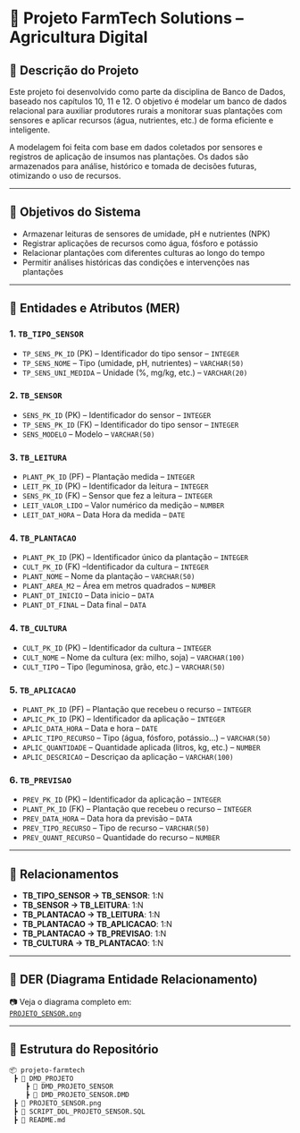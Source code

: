 # 🌾 Projeto FarmTech Solutions – Agricultura Digital

## 📘 Descrição do Projeto

Este projeto foi desenvolvido como parte da disciplina de Banco de Dados, baseado nos capítulos 10, 11 e 12. O objetivo é modelar um banco de dados relacional para auxiliar produtores rurais a monitorar suas plantações com sensores e aplicar recursos (água, nutrientes, etc.) de forma eficiente e inteligente.

A modelagem foi feita com base em dados coletados por sensores e registros de aplicação de insumos nas plantações. Os dados são armazenados para análise, histórico e tomada de decisões futuras, otimizando o uso de recursos.

---

## 📌 Objetivos do Sistema

- Armazenar leituras de sensores de umidade, pH e nutrientes (NPK)
- Registrar aplicações de recursos como água, fósforo e potássio
- Relacionar plantações com diferentes culturas ao longo do tempo
- Permitir análises históricas das condições e intervenções nas plantações

---

## 🧱 Entidades e Atributos (MER)

### 1. `TB_TIPO_SENSOR`
- `TP_SENS_PK_ID` (PK) – Identificador do tipo sensor – `INTEGER`
- `TP_SENS_NOME` – Tipo (umidade, pH, nutrientes) – `VARCHAR(50)`
- `TP_SENS_UNI_MEDIDA` – Unidade (%, mg/kg, etc.) – `VARCHAR(20)`

### 2. `TB_SENSOR`
- `SENS_PK_ID` (PK) – Identificador do sensor – `INTEGER`
- `TP_SENS_PK_ID` (FK) –  Identificador do tipo sensor – `INTEGER`
- `SENS_MODELO` – Modelo – `VARCHAR(50)`

### 3. `TB_LEITURA`
- `PLANT_PK_ID` (PF) – Plantação medida – `INTEGER`
- `LEIT_PK_ID` (PK) – Identificador da leitura – `INTEGER`
- `SENS_PK_ID` (FK) – Sensor que fez a leitura – `INTEGER`
- `LEIT_VALOR_LIDO` – Valor numérico da medição – `NUMBER`
- `LEIT_DAT_HORA` – Data Hora da medida – `DATE`

### 4. `TB_PLANTACAO`
- `PLANT_PK_ID` (PK) – Identificador único da plantação – `INTEGER`
- `CULT_PK_ID` (FK) –Identificador da cultura – `INTEGER`
- `PLANT_NOME` – Nome da plantação – `VARCHAR(50)`
- `PLANT_AREA_M2` – Área em metros quadrados – `NUMBER`
- `PLANT_DT_INICIO` – Data inicio  – `DATA`
- `PLANT_DT_FINAL` – Data final – `DATA`

### 4. `TB_CULTURA`
- `CULT_PK_ID` (PK) – Identificador da cultura – `INTEGER`
- `CULT_NOME` – Nome da cultura (ex: milho, soja) – `VARCHAR(100)`
- `CULT_TIPO` – Tipo (leguminosa, grão, etc.) – `VARCHAR(50)`

### 5. `TB_APLICACAO`
- `PLANT_PK_ID` (PF) – Plantação que recebeu o recurso – `INTEGER`
- `APLIC_PK_ID` (PK) – Identificador da aplicação – `INTEGER`
- `APLIC_DATA_HORA` – Data e hora – `DATE`
- `APLIC_TIPO_RECURSO` – Tipo (água, fósforo, potássio...) – `VARCHAR(50)`
- `APLIC_QUANTIDADE` – Quantidade aplicada (litros, kg, etc.) – `NUMBER`
- `APLIC_DESCRICAO` – Descriçao da aplicação – `VARCHAR(100)`

### 6. `TB_PREVISAO`
- `PREV_PK_ID` (PK) – Identificador da aplicação – `INTEGER`
- `PLANT_PK_ID` (FK) – Plantação que recebeu o recurso – `INTEGER`
- `PREV_DATA_HORA` – Data hora da previsão – `DATA`
- `PREV_TIPO_RECURSO` – Tipo de recurso – `VARCHAR(50)`
- `PREV_QUANT_RECURSO` – Quantidade do recurso – `NUMBER`

---

## 🔄 Relacionamentos

- **TB_TIPO_SENSOR → TB_SENSOR**: 1:N
- **TB_SENSOR → TB_LEITURA**: 1:N
- **TB_PLANTACAO → TB_LEITURA**: 1:N
- **TB_PLANTACAO → TB_APLICACAO**: 1:N
- **TB_PLANTACAO → TB_PREVISAO**: 1:N
- **TB_CULTURA → TB_PLANTACAO**: 1:N 

---

## 🧩 DER (Diagrama Entidade Relacionamento)

📷 Veja o diagrama completo em:  
[`PROJETO_SENSOR.png`](./PROJETO_SENSOR.png)

---

## 📂 Estrutura do Repositório

```bash
📦 projeto-farmtech
 ┣ 📂 DMD_PROJETO
    ┣ 📂 DMD_PROJETO_SENSOR
    ┣ 📄 DMD_PROJETO_SENSOR.DMD
 ┣ 📄 PROJETO_SENSOR.png
 ┣ 📄 SCRIPT_DDL_PROJETO_SENSOR.SQL
 ┣ 📄 README.md
